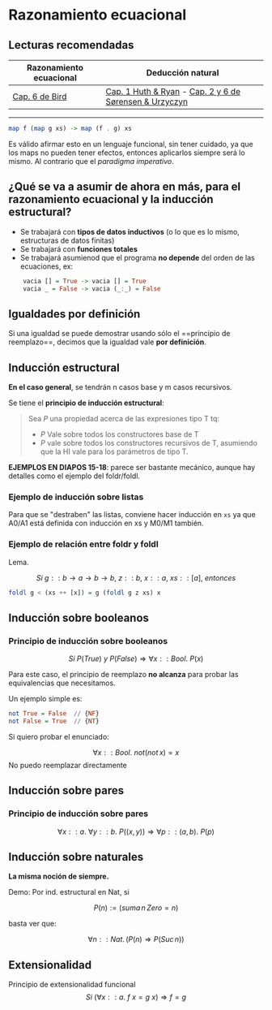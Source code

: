 # Razonamiento ecuacional

## Lecturas recomendadas

| Razonamiento ecuacional 				 | Deducción natural																						  |
| ----------------------- 				 | -----------------------------------------------------------------------------------------------------------|
| [Cap. 6 de Bird](../Recursos/Teo3.pdf) | [Cap. 1 Huth & Ryan](../Recursos/Teo3_2.pdf) - [Cap. 2 y 6 de Sørensen & Urzyczyn](../Recursos/Teo3_3.pdf) |

---

```haskell
map f (map g xs) -> map (f . g) xs
```

Es válido afirmar esto en un lenguaje funcional, sin tener cuidado, ya que los maps no pueden tener efectos, entonces aplicarlos siempre será lo mismo. Al contrario que el _paradigma imperativo_.

## ¿Qué se va a asumir de ahora en más, para el razonamiento ecuacional y la inducción estructural?

- Se trabajará con **tipos de datos inductivos** (o lo que es lo mismo, estructuras de datos finitas)
- Se trabajará con **funciones totales**
- Se trabajará asumienod que el programa **no depende** del orden de las ecuaciones, ex:
  
```haskell
	vacia [] = True -> vacia [] = True
	vacia _ = False -> vacia (_:_) = False
```

## Igualdades por definición

Si una igualdad se puede demostrar usando sólo el ==principio de reemplazo==, decimos que la igualdad vale **por definición**.

## Inducción estructural

**En el caso general**, se tendrán n casos base y m casos recursivos.

Se tiene el **principio de inducción estructural**:

> Sea $P$ una propiedad acerca de las expresiones tipo T tq:
> - $P$ Vale sobre todos los constructores base de T
> - $P$ vale sobre todos los constructores recursivos de T, asumiendo que la HI vale para los parámetros de tipo T.

**EJEMPLOS EN DIAPOS 15-18**: parece ser bastante mecánico, aunque hay detalles como el ejemplo del foldr/foldl.

### **Ejemplo de inducción sobre listas**

Para que se "destraben" las listas, conviene hacer inducción en `xs` ya que A0/A1 está definida con inducción en xs y M0/M1 también.

### **Ejemplo de relación entre foldr y foldl**

Lema.

$$Si \ g::b \rightarrow a \rightarrow b \rightarrow b, \ z::b, \ x::a, \ xs::[a], \ entonces$$
```haskell
foldl g < (xs ++ [x]) = g (foldl g z xs) x
```

## Inducción sobre booleanos

### **Principio de inducción sobre booleanos**

$$Si \: P(True) \ y \ P(False) \Rightarrow \forall x:: Bool. \ P(x)$$

Para este caso, el principio de reemplazo **no alcanza** para probar las equivalencias que necesitamos.

Un ejemplo simple es:

```haskell
not True = False  // {NF}
not False = True  // {NT}
```

Si quiero probar el enunciado:

$$\forall x::Bool. \: not(not \, x)=x$$ 
No puedo reemplazar directamente

## Inducción sobre pares

### **Principio de inducción sobre pares**

$$\forall x::a. \ \forall y::b. \ P((x,y)) \Rightarrow \forall p::(a,b). \ P(p)$$

## Inducción sobre naturales

**La misma noción de siempre.**

Demo:
Por ind. estructural en Nat, si

$$P(n) :=(suma \, n \, Zero = n)$$

basta ver que:

$$\forall n :: Nat. \, (P(n) \Rightarrow P(Suc \, n))$$

## Extensionalidad

Principio de extensionalidad funcional
$$Si \ (\forall x::a. \ f \ x = g \ x) \Rightarrow f = g$$
